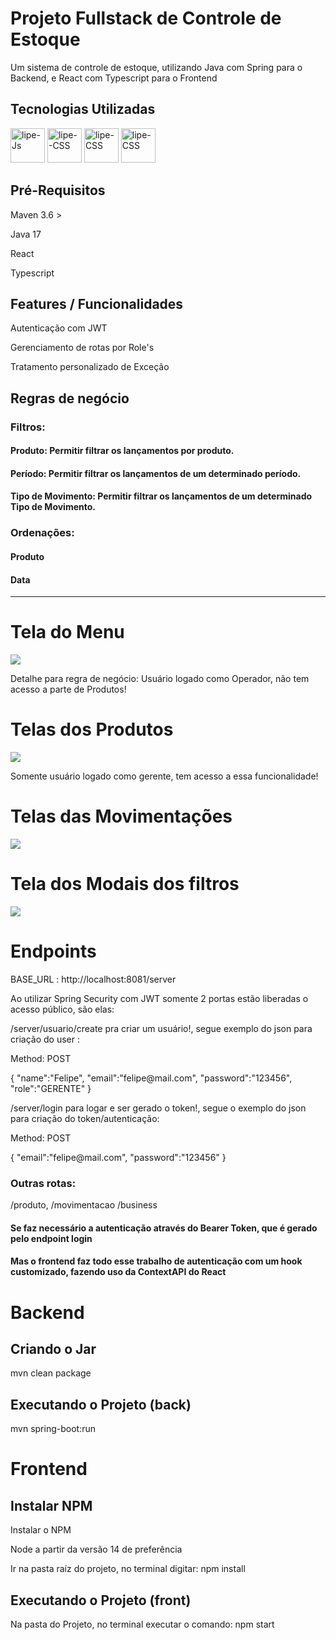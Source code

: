 # Projeto Fullstack de Controle de Estoque
Um sistema de controle de estoque, utilizando Java com Spring para o Backend, e React com Typescript para o Frontend

## Tecnologias Utilizadas
<div style="display: inline_block" align="left">
  <img alt="lipe-Js" height="55" width="55" src="https://raw.githubusercontent.com/devicons/devicon/master/icons/java/java-plain.svg">
  <img  alt="lipe--CSS" height="55" width="55" src="https://raw.githubusercontent.com/devicons/devicon/master/icons/spring/spring-original.svg">
  <img alt ="lipe-CSS" height="55" width="55" src="https://raw.githubusercontent.com/devicons/devicon/master/icons/react/react-original.svg">
  <img alt ="lipe-CSS" height="55" width="55" src="https://raw.githubusercontent.com/devicons/devicon/master/icons/typescript/typescript-original.svg">
</div> 


## Pré-Requisitos
<p>Maven 3.6 >
<p>Java 17</p>
<p>React</p>
<p>Typescript</p>

## Features / Funcionalidades
<p>Autenticação com JWT</p>
<p>Gerenciamento de rotas por Role's</p>
<p>Tratamento personalizado de Exceção</p>

## Regras de negócio
<h3>Filtros:</h3>
<h4>Produto: Permitir filtrar os lançamentos por produto.</h4>
<h4>Período: Permitir filtrar os lançamentos de um determinado período.</h4>
<h4>Tipo de Movimento: Permitir filtrar os lançamentos de um determinado Tipo de Movimento.</h4>

<h3>Ordenações:</h3>
<h4>Produto</h4>
<h4>Data</h4>
<hr/>

# Tela do Menu
<img src="https://github.com/felipematheus1337/Controle_De_Estoque_Spring/blob/dev/docs/TELA_INICIAL.jpeg?raw=true" />
<p>Detalhe para regra de negócio: Usuário logado como Operador, não tem acesso a parte de Produtos!</p>

# Telas dos Produtos
<img src="https://github.com/felipematheus1337/Controle_De_Estoque_Spring/blob/dev/docs/TELA_PRODUTO.jpeg?raw=true" />
<p>Somente usuário logado como gerente, tem acesso a essa funcionalidade!</p>

# Telas das Movimentações
<img src="https://github.com/felipematheus1337/Controle_De_Estoque_Spring/blob/dev/docs/TELA_MOVIMENTACAO.jpeg?raw=true" />

# Tela dos Modais dos filtros
<img src="https://github.com/felipematheus1337/Controle_De_Estoque_Spring/blob/dev/docs/TELA_MODAL.jpeg?raw=true" />


# Endpoints
BASE_URL : http://localhost:8081/server
<p> Ao utilizar Spring Security com JWT somente 2 portas estão liberadas o acesso público, são elas: </p>
<p> /server/usuario/create pra criar um usuário!, segue exemplo do json para criação do user : </p>
<p>Method: POST</p>
<span>{
    "name":"Felipe",
    "email":"felipe@mail.com",
    "password":"123456",
    "role":"GERENTE"
}</span>
<br>
<p> /server/login para logar e ser gerado o token!, segue o exemplo do json para criação do token/autenticação: </p>
<p> Method: POST </p>
<span>{
    "email":"felipe@mail.com",
    "password":"123456"
}
</span>
<br>
<h3> Outras rotas: </h3>
 <span>/produto</span>,
 <span>/movimentacao</span>
 <span>/business</span>
 <h4> Se faz necessário a autenticação através do Bearer Token, que é gerado pelo endpoint login</h4>
 <h4> Mas o frontend faz todo esse trabalho de autenticação com um hook customizado, fazendo uso da ContextAPI do React</h4>

# Backend

## Criando o Jar
mvn clean package

## Executando o Projeto (back)
mvn spring-boot:run

# Frontend

## Instalar NPM
<p>Instalar o NPM</p>
<p>Node a partir da versão 14 de preferência</p>
<p>Ir na pasta raíz do projeto, no terminal digitar: npm install</p>

## Executando o Projeto (front)
<p> Na pasta do Projeto, no terminal executar o comando: npm start</p>



